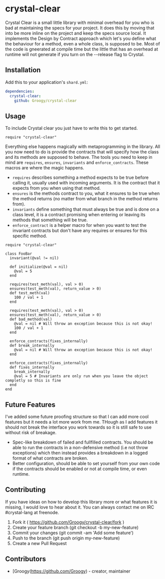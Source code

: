 # crystal-clear

Crystal Clear is a small little library with minimal overhead for you who is bad at maintaining the specs for your project. It does this by moving that into be more inline on the project and keep the specs source local. It implements the Design by Contract approach which let's you define what the behaviour for a method, even a whole class, is supposed to be. Most of the code is gneerated at compile time but the little that has an overhead at runtime will not generate if you turn on the --release flag to Crystal.

## Installation

Add this to your application's `shard.yml`:

```yaml
dependencies:
  crystal-clear:
    github: Groogy/crystal-clear
```

## Usage

To include Crystal clear you just have to write this to get started.

```crystal
require "crystal-clear"
```

Everything else happens magically with metaprogramming in the library. All you now need to do is provide the contracts that will specify how the class and its methods are supposed to behave. The tools you need to keep in mind are `requires`, `ensures`, `invariants` and `enforce_contracts`. These macros are where the magic happens. 

* `requires` describes something a method expects to be true before calling it, usually used with incoming arguments. It is the contract that it expects from you when using that method. 
* `ensures` is the methods contract to you, what it ensures to be true when the method returns (no matter from what branch in the method returns from). 
* `invariants` define something that must always be true and is done on a class level, it is a contract promising when entering or leaving its methods that something will be true. 
* `enforce_contract` is a helper macro for when you want to test the invariant contracts but don't have any requires or ensures for this specific method.

```crystal
require "crystal-clear"

class FooBar
  invariant(@val != nil)

  def initialize(@val = nil)
    @val = 5
  end

  requires(test_meth(val), val > 0)
  ensures(test_meth(val), return_value > 0)
  def test_meth(val)
    100 / val + 1
  end

  requires(test_meth(val), val > 0)
  ensures(test_meth(val), return_value > 0)
  def bad_method(val)
    @val = nil # Will throw an exception because this is not okay!
    100 / val + 1
  end

  enforce_contracts(fixes_internally)
  def break_internally
    @val = nil # Will throw an exception because this is not okay! 
  end

  enforce_contracts(fixes_internally)
  def fixes_internally
    break_internally 
    @val = 5 # Invariants are only run when you leave the object completly so this is fine
  end
end
```

## Future Features

I've added some future proofing structure so that I can add more cool features but it needs a lot more work from me. THough as I add features it should not break the interface you work towards so it is still safe to use without risk of breakage.

* Spec-like breakdown of failed and fullfilled contracts. You should be able to run the contracts in a non-defensive method (i.e not throw exceptions) which then instead provides a breakdown in a logged format of what contracts are broken.
* Better configuration, should be able to set yourself from your own code if the contracts should be enabled or not at compile time, or even runtime.


## Contributing

If you have ideas on how to develop this library more or what features it is missing, I would love to hear about it. You can always contact me on IRC #crystal-lang at freenode.

1. Fork it ( https://github.com/Groogy/crystal-clear/fork )
2. Create your feature branch (git checkout -b my-new-feature)
3. Commit your changes (git commit -am 'Add some feature')
4. Push to the branch (git push origin my-new-feature)
5. Create a new Pull Request

## Contributors

- [Groogy(https://github.com/Groogy)  - creator, maintainer
